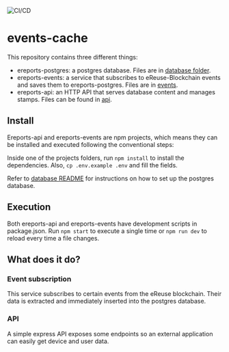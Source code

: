 ![CI/CD](https://github.com/DSG-UPC/events-cache/workflows/CI/CD/badge.svg?branch=deploy&event=push)

# events-cache

This repository contains three different things:

- ereports-postgres: a postgres database. Files are in [database folder](database).
- ereports-events: a service that subscribes to eReuse-Blockchain events and saves them to ereports-postgres. Files are in [events](events).
- ereports-api: an HTTP API that serves database content and manages stamps. Files can be found in [api](api).

## Install

Ereports-api and ereports-events are npm projects, which means they can be installed and executed following the conventional steps:

Inside one of the projects folders, run `npm install` to install the dependencies. Also, `cp .env.example .env` and fill the fields.

Refer to [database README](database/README.md) for instructions on how to set up the postgres database.

## Execution

Both ereports-api and ereports-events have development scripts in package.json.
Run `npm start` to execute a single time or `npm run dev` to reload every time a file changes.

## What does it do?

### Event subscription

This service subscribes to certain events from the eReuse blockchain. Their data is extracted and immediately inserted into the postgres database.

### API

A simple express API exposes some endpoints so an external application can easily get device and user data.
